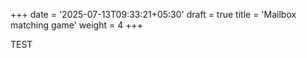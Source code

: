 +++
date = '2025-07-13T09:33:21+05:30'
draft = true
title = 'Mailbox matching game'
weight = 4
+++

TEST

